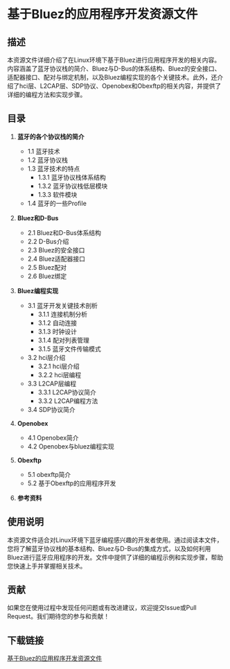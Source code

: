 # 基于Bluez的应用程序开发资源文件

## 描述

本资源文件详细介绍了在Linux环境下基于Bluez进行应用程序开发的相关内容。内容涵盖了蓝牙协议栈的简介、Bluez与D-Bus的体系结构、Bluez的安全接口、适配器接口、配对与绑定机制，以及Bluez编程实现的各个关键技术。此外，还介绍了hci层、L2CAP层、SDP协议、Openobex和Obexftp的相关内容，并提供了详细的编程方法和实现步骤。

## 目录

1. **蓝牙的各个协议栈的简介**
   - 1.1 蓝牙技术
   - 1.2 蓝牙协议栈
   - 1.3 蓝牙技术的特点
     - 1.3.1 蓝牙协议栈体系结构
     - 1.3.2 蓝牙协议栈低层模块
     - 1.3.3 软件模块
   - 1.4 蓝牙的一些Profile

2. **Bluez和D-Bus**
   - 2.1 Bluez和D-Bus体系结构
   - 2.2 D-Bus介绍
   - 2.3 Bluez的安全接口
   - 2.4 Bluez适配器接口
   - 2.5 Bluez配对
   - 2.6 Bluez绑定

3. **Bluez编程实现**
   - 3.1 蓝牙开发关键技术剖析
     - 3.1.1 连接机制分析
     - 3.1.2 自动连接
     - 3.1.3 时钟设计
     - 3.1.4 配对列表管理
     - 3.1.5 蓝牙文件传输模式
   - 3.2 hci层介绍
     - 3.2.1 hci层介绍
     - 3.2.2 hci层编程
   - 3.3 L2CAP层编程
     - 3.3.1 L2CAP协议简介
     - 3.3.2 L2CAP编程方法
   - 3.4 SDP协议简介

4. **Openobex**
   - 4.1 Openobex简介
   - 4.2 Openobex与bluez编程实现

5. **Obexftp**
   - 5.1 obexftp简介
   - 5.2 基于Obexftp的应用程序开发

6. **参考资料**

## 使用说明

本资源文件适合对Linux环境下蓝牙编程感兴趣的开发者使用。通过阅读本文件，您将了解蓝牙协议栈的基本结构、Bluez与D-Bus的集成方式，以及如何利用Bluez进行蓝牙应用程序的开发。文件中提供了详细的编程示例和实现步骤，帮助您快速上手并掌握相关技术。

## 贡献

如果您在使用过程中发现任何问题或有改进建议，欢迎提交Issue或Pull Request。我们期待您的参与和贡献！

## 下载链接

[基于Bluez的应用程序开发资源文件](https://pan.quark.cn/s/2c9ea6365b09)